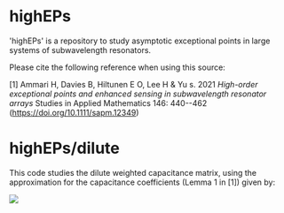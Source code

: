 # highEPs
'highEPs' is a repository to study asymptotic exceptional points in large systems of subwavelength resonators.

Please cite the following reference when using this source:

[1] Ammari H, Davies B, Hiltunen E O, Lee H & Yu s. 2021 *High-order exceptional points and enhanced sensing in subwavelength resonator arrays* Studies in Applied Mathematics 146: 440--462 (https://doi.org/10.1111/sapm.12349)

# highEPs/dilute

This code studies the dilute weighted capacitance matrix, using the approximation for the capacitance coefficients (Lemma 1 in [1]) given by:

<img src="https://latex.codecogs.com/svg.latex?\Large&space;C_{ij}%20=%20\begin{cases}\mathrm{Cap}_B%20+%20O(\epsilon^2),%20&\quad%20i=j,\\-\epsilon%20\frac{(\mathrm{Cap}_B)^2}{4\pi%20|z_i-z_j|}%20+%20O(\epsilon^2),%20&\quad%20i\neq%20j.\end{cases}">
